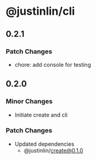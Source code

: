 # @justinlin/cli

## 0.2.1

### Patch Changes

- chore: add console for testing

## 0.2.0

### Minor Changes

- Initiate create and cli

### Patch Changes

- Updated dependencies
  - @justinlin/create@0.1.0
